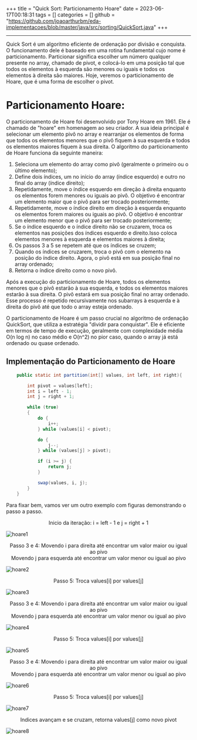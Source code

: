 +++
title = "Quick Sort: Particionamento Hoare"
date = 2023-06-17T00:18:31
tags = []
categories = []
github = "https://github.com/joaoarthurbm/eda-implementacoes/blob/master/java/src/sorting/QuickSort.java"
+++

***

Quick Sort é um algoritmo eficiente de ordenação por divisão e conquista. O funcionamento dele é baseado em uma rotina fundamental cujo nome é particionamento. Particionar significa escolher um número qualquer presente no array, chamado de pivot, e colocá-lo em uma posição tal que todos os elementos à esquerda são menores ou iguais e todos os elementos à direita são maiores. Hoje, veremos o particionamento de Hoare, que é uma forma de escolher o pivot.

# Particionamento Hoare:

O particionamento de Hoare foi desenvolvido por Tony Hoare em 1961. Ele é chamado de "hoare" em homenagem ao seu criador. A sua ideia principal é selecionar um elemento pivô no array e rearranjar os elementos de forma que todos os elementos menores que o pivô fiquem à sua esquerda e todos os elementos maiores fiquem à sua direita.
O algoritmo do particionamento de Hoare funciona da seguinte maneira:

1. Seleciona um elemento do array como pivô (geralmente o primeiro ou o último elemento);
2. Define dois índices, um no início do array (índice esquerdo) e outro no final do array (índice direito);
3. Repetidamente, move o índice esquerdo em direção à direita enquanto os elementos forem menores ou iguais ao pivô. O objetivo é encontrar um elemento maior que o pivô para ser trocado posteriormente;
4. Repetidamente, move o índice direito em direção à esquerda enquanto os elementos forem maiores ou iguais ao pivô. O objetivo é encontrar um elemento menor que o pivô para ser trocado posteriormente;
5. Se o índice esquerdo e o índice direito não se cruzarem, troca os elementos nas posições dos índices esquerdo e direito.Isso coloca elementos menores à esquerda e elementos maiores à direita;
6. Os passos 3 a 5 se repetem até que os índices se cruzem;
7. Quando os índices se cruzarem, troca o pivô com o elemento na posição do índice direito. Agora, o pivô está em sua posição final no array ordenado;
8. Retorna o índice direito como o novo pivô.

Após a execução do particionamento de Hoare, todos os elementos menores que o pivô estarão à sua esquerda, e todos os elementos maiores estarão à sua direita. O pivô estará em sua posição final no array ordenado. Esse processo é repetido recursivamente nos subarrays à esquerda e à direita do pivô até que todo o array esteja ordenado.

O particionamento de Hoare é um passo crucial no algoritmo de ordenação QuickSort, que utiliza a estratégia "dividir para conquistar". Ele é eficiente em termos de tempo de execução, geralmente com complexidade média O(n log n) no caso médio e O(n^2) no pior caso, quando o array já está ordenado ou quase ordenado.

## Implementação do Particionamento de Hoare

```java
    public static int partition(int[] values, int left, int right){

        int pivot = values[left];
        int i = left - 1;
        int j = right + 1;

        while (true)
        {
            do {
                i++;
            } while (values[i] < pivot);

            do {
                j--;
            } while (values[j] > pivot);

            if (i >= j) {
                return j;
            }

            swap(values, i, j);
        }
    }
```

Para fixar bem, vamos ver um outro exemplo com figuras demonstrando o passo a passo.

<p align="center">Inicio da iteração: i = left - 1 e j = right + 1</p>

![hoare1](hoare1.png)

<p align="center">Passo 3 e 4: Movendo i para direita até encontrar um valor maior ou igual ao pivo <br> Movendo j para esquerda até encontrar um valor menor ou igual ao pivo</p>

![hoare2](hoare2.png)

<p align="center">Passo 5: Troca values[i] por values[j]</p>

![hoare3](hoare3.png)

<p align="center">Passo 3 e 4: Movendo i para direita até encontrar um valor maior ou igual ao pivo <br> Movendo j para esquerda até encontrar um valor menor ou igual ao pivo</p>

![hoare4](hoare4.png)

<p align="center">Passo 5: Troca values[i] por values[j]</p>

![hoare5](hoare5.png)

<p align="center">Passo 3 e 4: Movendo i para direita até encontrar um valor maior ou igual ao pivo <br> Movendo j para esquerda até encontrar um valor menor ou igual ao pivo</p>

![hoare6](hoare6.png)

<p align="center">Passo 5: Troca values[i] por values[j]</p>

![hoare7](hoare7.png)

<p align="center">Indices avançam e se cruzam, retorna values[j] como novo pivot</p>

![hoare8](hoare8.png)

